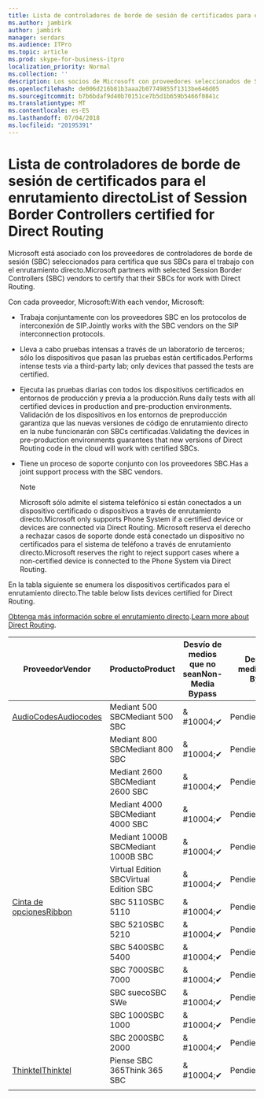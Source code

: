 ```yaml
---
title: Lista de controladores de borde de sesión de certificados para el enrutamiento directo
ms.author: jambirk
author: jambirk
manager: serdars
ms.audience: ITPro
ms.topic: article
ms.prod: skype-for-business-itpro
localization_priority: Normal
ms.collection: ''
description: Los socios de Microsoft con proveedores seleccionados de SBC certifica su SBC para trabajan con el enrutamiento directo.
ms.openlocfilehash: de006d216b81b3aaa2b07749855f1313be646d05
ms.sourcegitcommit: b7b6bdaf9d40b70151ce7b5d1b659b5466f0841c
ms.translationtype: MT
ms.contentlocale: es-ES
ms.lasthandoff: 07/04/2018
ms.locfileid: "20195391"
---
```

# <a name="list-of-session-border-controllers-certified-for-direct-routing"></a><span data-ttu-id="8ed98-103">Lista de controladores de borde de sesión de certificados para el enrutamiento directo</span><span class="sxs-lookup"><span data-stu-id="8ed98-103">List of Session Border Controllers certified for Direct Routing</span></span>

<span data-ttu-id="8ed98-104">Microsoft está asociado con los proveedores de controladores de borde de sesión (SBC) seleccionados para certifica que sus SBCs para el trabajo con el enrutamiento directo.</span><span class="sxs-lookup"><span data-stu-id="8ed98-104">Microsoft partners with selected Session Border Controllers (SBC) vendors to certify that their SBCs for work with Direct Routing.</span></span> 

<span data-ttu-id="8ed98-105">Con cada proveedor, Microsoft:</span><span class="sxs-lookup"><span data-stu-id="8ed98-105">With each vendor, Microsoft:</span></span> 

- <span data-ttu-id="8ed98-106">Trabaja conjuntamente con los proveedores SBC en los protocolos de interconexión de SIP.</span><span class="sxs-lookup"><span data-stu-id="8ed98-106">Jointly works with the SBC vendors on the SIP interconnection protocols.</span></span>
- <span data-ttu-id="8ed98-107">Lleva a cabo pruebas intensas a través de un laboratorio de terceros; sólo los dispositivos que pasan las pruebas están certificados.</span><span class="sxs-lookup"><span data-stu-id="8ed98-107">Performs intense tests via a third-party lab; only devices that passed the tests are certified.</span></span> 
- <span data-ttu-id="8ed98-108">Ejecuta las pruebas diarias con todos los dispositivos certificados en entornos de producción y previa a la producción.</span><span class="sxs-lookup"><span data-stu-id="8ed98-108">Runs daily tests with all certified devices in production and pre-production environments.</span></span> <span data-ttu-id="8ed98-109">Validación de los dispositivos en los entornos de preproducción garantiza que las nuevas versiones de código de enrutamiento directo en la nube funcionarán con SBCs certificadas.</span><span class="sxs-lookup"><span data-stu-id="8ed98-109">Validating the devices in pre-production environments guarantees that new versions of Direct Routing code in the cloud will work with certified SBCs.</span></span> 
- <span data-ttu-id="8ed98-110">Tiene un proceso de soporte conjunto con los proveedores SBC.</span><span class="sxs-lookup"><span data-stu-id="8ed98-110">Has a joint support process with the SBC vendors.</span></span>
 

  > [!NOTE]
  > <span data-ttu-id="8ed98-111">Microsoft sólo admite el sistema telefónico si están conectados a un dispositivo certificado o dispositivos a través de enrutamiento directo.</span><span class="sxs-lookup"><span data-stu-id="8ed98-111">Microsoft only supports Phone System if a certified device or devices are connected via Direct Routing.</span></span> <span data-ttu-id="8ed98-112">Microsoft reserva el derecho a rechazar casos de soporte donde está conectado un dispositivo no certificados para el sistema de teléfono a través de enrutamiento directo.</span><span class="sxs-lookup"><span data-stu-id="8ed98-112">Microsoft reserves the right to reject support cases where a non-certified device is connected to the Phone System via Direct Routing.</span></span> 

<span data-ttu-id="8ed98-113">En la tabla siguiente se enumera los dispositivos certificados para el enrutamiento directo.</span><span class="sxs-lookup"><span data-stu-id="8ed98-113">The table below lists devices certified for Direct Routing.</span></span> 

<span data-ttu-id="8ed98-114">[Obtenga más información sobre el enrutamiento directo](https://aka.ms/dr).</span><span class="sxs-lookup"><span data-stu-id="8ed98-114">[Learn more about Direct Routing](https://aka.ms/dr).</span></span> 


|<span data-ttu-id="8ed98-115">Proveedor</span><span class="sxs-lookup"><span data-stu-id="8ed98-115">Vendor</span></span>  |<span data-ttu-id="8ed98-116">Producto</span><span class="sxs-lookup"><span data-stu-id="8ed98-116">Product</span></span>  |<span data-ttu-id="8ed98-117">Desvío de medios que no sean</span><span class="sxs-lookup"><span data-stu-id="8ed98-117">Non-Media Bypass</span></span>  |<span data-ttu-id="8ed98-118">Desvío de medios</span><span class="sxs-lookup"><span data-stu-id="8ed98-118">Media Bypass</span></span>  |<span data-ttu-id="8ed98-119">Versión de software</span><span class="sxs-lookup"><span data-stu-id="8ed98-119">Software Version</span></span>|
|---------|---------|---------|---------|---------|
|[<span data-ttu-id="8ed98-120">AudioCodes</span><span class="sxs-lookup"><span data-stu-id="8ed98-120">Audiocodes</span></span>](https://www.audiocodes.com/solutions-products/products/products-for-microsoft-365/sbcs-media-gateways)    |   <span data-ttu-id="8ed98-121">Mediant 500 SBC</span><span class="sxs-lookup"><span data-stu-id="8ed98-121">Mediant 500 SBC</span></span>       |    <span data-ttu-id="8ed98-122">& #10004;</span><span class="sxs-lookup"><span data-stu-id="8ed98-122">&#10004;</span></span>     |    <span data-ttu-id="8ed98-123">Pendiente</span><span class="sxs-lookup"><span data-stu-id="8ed98-123">Pending</span></span>      |     <span data-ttu-id="8ed98-124">7.20A.200.055</span><span class="sxs-lookup"><span data-stu-id="8ed98-124">7.20A.200.055</span></span>     |
|  |   <span data-ttu-id="8ed98-125">Mediant 800 SBC</span><span class="sxs-lookup"><span data-stu-id="8ed98-125">Mediant 800 SBC</span></span>       |    <span data-ttu-id="8ed98-126">& #10004;</span><span class="sxs-lookup"><span data-stu-id="8ed98-126">&#10004;</span></span>      |     <span data-ttu-id="8ed98-127">Pendiente</span><span class="sxs-lookup"><span data-stu-id="8ed98-127">Pending</span></span>    |      <span data-ttu-id="8ed98-128">7.20A.200.055</span><span class="sxs-lookup"><span data-stu-id="8ed98-128">7.20A.200.055</span></span>    |
|     |      <span data-ttu-id="8ed98-129">Mediant 2600 SBC</span><span class="sxs-lookup"><span data-stu-id="8ed98-129">Mediant 2600 SBC</span></span>    |     <span data-ttu-id="8ed98-130">& #10004;</span><span class="sxs-lookup"><span data-stu-id="8ed98-130">&#10004;</span></span>     |    <span data-ttu-id="8ed98-131">Pendiente</span><span class="sxs-lookup"><span data-stu-id="8ed98-131">Pending</span></span>     |    <span data-ttu-id="8ed98-132">7.20A.200.055</span><span class="sxs-lookup"><span data-stu-id="8ed98-132">7.20A.200.055</span></span>      |
|     |   <span data-ttu-id="8ed98-133">Mediant 4000 SBC</span><span class="sxs-lookup"><span data-stu-id="8ed98-133">Mediant 4000 SBC</span></span>       |     <span data-ttu-id="8ed98-134">& #10004;</span><span class="sxs-lookup"><span data-stu-id="8ed98-134">&#10004;</span></span>     |    <span data-ttu-id="8ed98-135">Pendiente</span><span class="sxs-lookup"><span data-stu-id="8ed98-135">Pending</span></span>     |    <span data-ttu-id="8ed98-136">7.20A.200.055</span><span class="sxs-lookup"><span data-stu-id="8ed98-136">7.20A.200.055</span></span>      |
|     |    <span data-ttu-id="8ed98-137">Mediant 1000B SBC</span><span class="sxs-lookup"><span data-stu-id="8ed98-137">Mediant 1000B  SBC</span></span>   |    <span data-ttu-id="8ed98-138">& #10004;</span><span class="sxs-lookup"><span data-stu-id="8ed98-138">&#10004;</span></span>      |  <span data-ttu-id="8ed98-139">Pendiente</span><span class="sxs-lookup"><span data-stu-id="8ed98-139">Pending</span></span>       |    <span data-ttu-id="8ed98-140">7.20A.200.055</span><span class="sxs-lookup"><span data-stu-id="8ed98-140">7.20A.200.055</span></span>   |
|     |   <span data-ttu-id="8ed98-141">Virtual Edition SBC</span><span class="sxs-lookup"><span data-stu-id="8ed98-141">Virtual Edition SBC</span></span>    |   <span data-ttu-id="8ed98-142">& #10004;</span><span class="sxs-lookup"><span data-stu-id="8ed98-142">&#10004;</span></span>   |<span data-ttu-id="8ed98-143">Pendiente</span><span class="sxs-lookup"><span data-stu-id="8ed98-143">Pending</span></span>         |     <span data-ttu-id="8ed98-144">7.20A.200.055</span><span class="sxs-lookup"><span data-stu-id="8ed98-144">7.20A.200.055</span></span>     |
|[<span data-ttu-id="8ed98-145">Cinta de opciones</span><span class="sxs-lookup"><span data-stu-id="8ed98-145">Ribbon</span></span>](https://ribboncommunications.com/solutions/enterprise-solutions/microsoft-skype-business)     | <span data-ttu-id="8ed98-146">SBC 5110</span><span class="sxs-lookup"><span data-stu-id="8ed98-146">SBC 5110</span></span>    |    <span data-ttu-id="8ed98-147">& #10004;</span><span class="sxs-lookup"><span data-stu-id="8ed98-147">&#10004;</span></span>      |   <span data-ttu-id="8ed98-148">Pendiente</span><span class="sxs-lookup"><span data-stu-id="8ed98-148">Pending</span></span>      |     <span data-ttu-id="8ed98-149">V6.2</span><span class="sxs-lookup"><span data-stu-id="8ed98-149">V6.2</span></span>     |
|     |<span data-ttu-id="8ed98-150">SBC 5210</span><span class="sxs-lookup"><span data-stu-id="8ed98-150">SBC 5210</span></span>     |     <span data-ttu-id="8ed98-151">& #10004;</span><span class="sxs-lookup"><span data-stu-id="8ed98-151">&#10004;</span></span>     |    <span data-ttu-id="8ed98-152">Pendiente</span><span class="sxs-lookup"><span data-stu-id="8ed98-152">Pending</span></span>     |    <span data-ttu-id="8ed98-153">V6.2</span><span class="sxs-lookup"><span data-stu-id="8ed98-153">V6.2</span></span>      |
|     | <span data-ttu-id="8ed98-154">SBC 5400</span><span class="sxs-lookup"><span data-stu-id="8ed98-154">SBC 5400</span></span>     |    <span data-ttu-id="8ed98-155">& #10004;</span><span class="sxs-lookup"><span data-stu-id="8ed98-155">&#10004;</span></span>  |    <span data-ttu-id="8ed98-156">Pendiente</span><span class="sxs-lookup"><span data-stu-id="8ed98-156">Pending</span></span>     |   <span data-ttu-id="8ed98-157">V6.2</span><span class="sxs-lookup"><span data-stu-id="8ed98-157">V6.2</span></span>    |
|     |<span data-ttu-id="8ed98-158">SBC 7000</span><span class="sxs-lookup"><span data-stu-id="8ed98-158">SBC 7000</span></span>     |     <span data-ttu-id="8ed98-159">& #10004;</span><span class="sxs-lookup"><span data-stu-id="8ed98-159">&#10004;</span></span>  |    <span data-ttu-id="8ed98-160">Pendiente</span><span class="sxs-lookup"><span data-stu-id="8ed98-160">Pending</span></span>     |    <span data-ttu-id="8ed98-161">V6.2</span><span class="sxs-lookup"><span data-stu-id="8ed98-161">V6.2</span></span>      |
|     | <span data-ttu-id="8ed98-162">SBC sueco</span><span class="sxs-lookup"><span data-stu-id="8ed98-162">SBC SWe</span></span>  |   <span data-ttu-id="8ed98-163">& #10004;</span><span class="sxs-lookup"><span data-stu-id="8ed98-163">&#10004;</span></span>    |    <span data-ttu-id="8ed98-164">Pendiente</span><span class="sxs-lookup"><span data-stu-id="8ed98-164">Pending</span></span>     |    <span data-ttu-id="8ed98-165">V6.2</span><span class="sxs-lookup"><span data-stu-id="8ed98-165">V6.2</span></span>      |
|     |<span data-ttu-id="8ed98-166">SBC 1000</span><span class="sxs-lookup"><span data-stu-id="8ed98-166">SBC 1000</span></span>   |     <span data-ttu-id="8ed98-167">& #10004;</span><span class="sxs-lookup"><span data-stu-id="8ed98-167">&#10004;</span></span>   |     <span data-ttu-id="8ed98-168">Pendiente</span><span class="sxs-lookup"><span data-stu-id="8ed98-168">Pending</span></span>    |    <span data-ttu-id="8ed98-169">V7.0.2</span><span class="sxs-lookup"><span data-stu-id="8ed98-169">V7.0.2</span></span>   |<span data-ttu-id="8ed98-170">& #10004;</span><span class="sxs-lookup"><span data-stu-id="8ed98-170">&#10004;</span></span> 
|     | <span data-ttu-id="8ed98-171">SBC 2000</span><span class="sxs-lookup"><span data-stu-id="8ed98-171">SBC 2000</span></span>    |     <span data-ttu-id="8ed98-172">& #10004;</span><span class="sxs-lookup"><span data-stu-id="8ed98-172">&#10004;</span></span>   |    <span data-ttu-id="8ed98-173">Pendiente</span><span class="sxs-lookup"><span data-stu-id="8ed98-173">Pending</span></span>     |    <span data-ttu-id="8ed98-174">V7.0.2</span><span class="sxs-lookup"><span data-stu-id="8ed98-174">V7.0.2</span></span>      |
|[<span data-ttu-id="8ed98-175">Thinktel</span><span class="sxs-lookup"><span data-stu-id="8ed98-175">Thinktel</span></span>](http://www.thinktel.ca/services/think-365/think-365-overview/)     |    <span data-ttu-id="8ed98-176">Piense SBC 365</span><span class="sxs-lookup"><span data-stu-id="8ed98-176">Think 365 SBC</span></span>      |  <span data-ttu-id="8ed98-177">& #10004;</span><span class="sxs-lookup"><span data-stu-id="8ed98-177">&#10004;</span></span>       |    <span data-ttu-id="8ed98-178">Pendiente</span><span class="sxs-lookup"><span data-stu-id="8ed98-178">Pending</span></span>     |   <span data-ttu-id="8ed98-179">V1.4</span><span class="sxs-lookup"><span data-stu-id="8ed98-179">V1.4</span></span>       |
|     |         |         |         |         |
